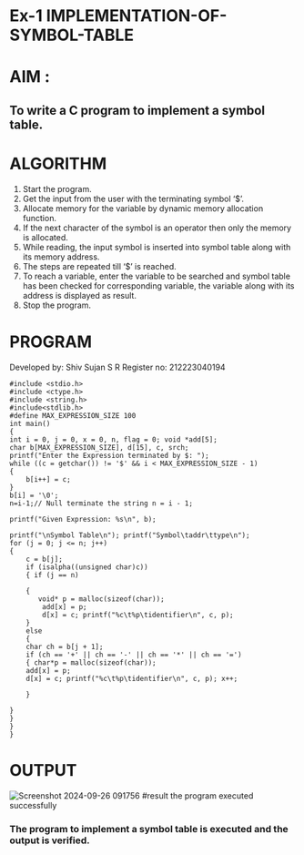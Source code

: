 # Ex-1 IMPLEMENTATION-OF-SYMBOL-TABLE
# AIM :
## To write a C program to implement a symbol table.
# ALGORITHM
1.	Start the program.
2.	Get the input from the user with the terminating symbol ‘$’.
3.	Allocate memory for the variable by dynamic memory allocation function.
4.	If the next character of the symbol is an operator then only the memory is allocated.
5.	While reading, the input symbol is inserted into symbol table along with its memory address.
6.	The steps are repeated till ‘$’ is reached.
7.	To reach a variable, enter the variable to be searched and symbol table has been checked for corresponding variable, the variable along with its address is displayed as result.
8.	Stop the program. 
# PROGRAM
Developed by: Shiv Sujan S R
Register no: 212223040194
~~~
#include <stdio.h> 
#include <ctype.h> 
#include <string.h>
#include<stdlib.h>
#define MAX_EXPRESSION_SIZE 100
int main() 
{
int i = 0, j = 0, x = 0, n, flag = 0; void *add[5];
char b[MAX_EXPRESSION_SIZE], d[15], c, srch;
printf("Enter the Expression terminated by $: ");
while ((c = getchar()) != '$' && i < MAX_EXPRESSION_SIZE - 1) 
{ 
    b[i++] = c;
}
b[i] = '\0';
n=i-1;// Null terminate the string n = i - 1;

printf("Given Expression: %s\n", b);

printf("\nSymbol Table\n"); printf("Symbol\taddr\ttype\n");
for (j = 0; j <= n; j++) 
{ 
    c = b[j];
    if (isalpha((unsigned char)c)) 
    { if (j == n)
    
    { 
       void* p = malloc(sizeof(char)); 
        add[x] = p;
        d[x] = c; printf("%c\t%p\tidentifier\n", c, p);
    }
    else 
    {
    char ch = b[j + 1];
    if (ch == '+' || ch == '-' || ch == '*' || ch == '=') 
    { char*p = malloc(sizeof(char));
    add[x] = p;
    d[x] = c; printf("%c\t%p\tidentifier\n", c, p); x++;
        
    }
    
}
}
}
}
~~~

# OUTPUT

![Screenshot 2024-09-26 091756](https://github.com/user-attachments/assets/dcfcb8ee-6324-4a18-9aea-ffe132879328)
#result
the program executed successfully

### The program to implement a symbol table is executed and the output is verified.

